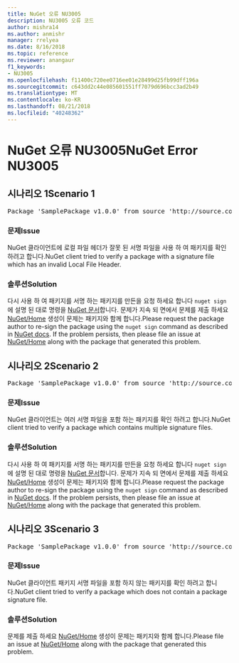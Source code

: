 ```yaml
---
title: NuGet 오류 NU3005
description: NU3005 오류 코드
author: mishra14
ms.author: anmishr
manager: rrelyea
ms.date: 8/16/2018
ms.topic: reference
ms.reviewer: anangaur
f1_keywords:
- NU3005
ms.openlocfilehash: f11400c720ee0716ee01e28499d25fb99dff196a
ms.sourcegitcommit: c643dd2c44e085601551ff7079d696bcc3ad2b49
ms.translationtype: MT
ms.contentlocale: ko-KR
ms.lasthandoff: 08/21/2018
ms.locfileid: "40248362"
---
```

# <a name="nuget-error-nu3005"></a><span data-ttu-id="0b547-103">NuGet 오류 NU3005</span><span class="sxs-lookup"><span data-stu-id="0b547-103">NuGet Error NU3005</span></span>

## <a name="scenario-1"></a><span data-ttu-id="0b547-104">시나리오 1</span><span class="sxs-lookup"><span data-stu-id="0b547-104">Scenario 1</span></span>

<pre>Package 'SamplePackage v1.0.0' from source 'http://source.com/index.json': The package contains an invalid package signature file.</pre>

### <a name="issue"></a><span data-ttu-id="0b547-105">문제</span><span class="sxs-lookup"><span data-stu-id="0b547-105">Issue</span></span>

<span data-ttu-id="0b547-106">NuGet 클라이언트에 로컬 파일 헤더가 잘못 된 서명 파일을 사용 하 여 패키지를 확인 하려고 합니다.</span><span class="sxs-lookup"><span data-stu-id="0b547-106">NuGet client tried to verify a package with a signature file which has an invalid Local File Header.</span></span>


### <a name="solution"></a><span data-ttu-id="0b547-107">솔루션</span><span class="sxs-lookup"><span data-stu-id="0b547-107">Solution</span></span>

<span data-ttu-id="0b547-108">다시 사용 하 여 패키지를 서명 하는 패키지를 만든을 요청 하세요 합니다 `nuget sign` 에 설명 된 대로 명령을 [NuGet 문서](https://docs.microsoft.com/en-us/nuget/create-packages/sign-a-package)합니다. 문제가 지속 되 면에서 문제를 제출 하세요 [NuGet/Home](https://github.com/NuGet/Home/issues) 생성이 문제는 패키지와 함께 합니다.</span><span class="sxs-lookup"><span data-stu-id="0b547-108">Please request the package author to re-sign the package using the `nuget sign` command as described in [NuGet docs](https://docs.microsoft.com/en-us/nuget/create-packages/sign-a-package). If the problem persists, then please file an issue at [NuGet/Home](https://github.com/NuGet/Home/issues) along with the package that generated this problem.</span></span>



## <a name="scenario-2"></a><span data-ttu-id="0b547-109">시나리오 2</span><span class="sxs-lookup"><span data-stu-id="0b547-109">Scenario 2</span></span>

<pre>Package 'SamplePackage v1.0.0' from source 'http://source.com/index.json': The package contains multiple package signature files.</pre>

### <a name="issue"></a><span data-ttu-id="0b547-110">문제</span><span class="sxs-lookup"><span data-stu-id="0b547-110">Issue</span></span>

<span data-ttu-id="0b547-111">NuGet 클라이언트는 여러 서명 파일을 포함 하는 패키지를 확인 하려고 합니다.</span><span class="sxs-lookup"><span data-stu-id="0b547-111">NuGet client tried to verify a package which contains multiple signature files.</span></span>


### <a name="solution"></a><span data-ttu-id="0b547-112">솔루션</span><span class="sxs-lookup"><span data-stu-id="0b547-112">Solution</span></span>

<span data-ttu-id="0b547-113">다시 사용 하 여 패키지를 서명 하는 패키지를 만든을 요청 하세요 합니다 `nuget sign` 에 설명 된 대로 명령을 [NuGet 문서](https://docs.microsoft.com/en-us/nuget/create-packages/sign-a-package)합니다. 문제가 지속 되 면에서 문제를 제출 하세요 [NuGet/Home](https://github.com/NuGet/Home/issues) 생성이 문제는 패키지와 함께 합니다.</span><span class="sxs-lookup"><span data-stu-id="0b547-113">Please request the package author to re-sign the package using the `nuget sign` command as described in [NuGet docs](https://docs.microsoft.com/en-us/nuget/create-packages/sign-a-package). If the problem persists, then please file an issue at [NuGet/Home](https://github.com/NuGet/Home/issues) along with the package that generated this problem.</span></span>



## <a name="scenario-3"></a><span data-ttu-id="0b547-114">시나리오 3</span><span class="sxs-lookup"><span data-stu-id="0b547-114">Scenario 3</span></span>

<pre>Package 'SamplePackage v1.0.0' from source 'http://source.com/index.json': The package does not contain a valid package signature file.</pre>

### <a name="issue"></a><span data-ttu-id="0b547-115">문제</span><span class="sxs-lookup"><span data-stu-id="0b547-115">Issue</span></span>

<span data-ttu-id="0b547-116">NuGet 클라이언트 패키지 서명 파일을 포함 하지 않는 패키지를 확인 하려고 합니다.</span><span class="sxs-lookup"><span data-stu-id="0b547-116">NuGet client tried to verify a package which does not contain a package signature file.</span></span>


### <a name="solution"></a><span data-ttu-id="0b547-117">솔루션</span><span class="sxs-lookup"><span data-stu-id="0b547-117">Solution</span></span>

<span data-ttu-id="0b547-118">문제를 제출 하세요 [NuGet/Home](https://github.com/NuGet/Home/issues) 생성이 문제는 패키지와 함께 합니다.</span><span class="sxs-lookup"><span data-stu-id="0b547-118">Please file an issue at [NuGet/Home](https://github.com/NuGet/Home/issues) along with the package that generated this problem.</span></span>


